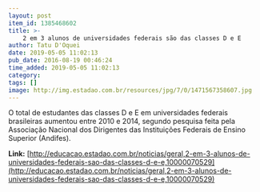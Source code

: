 ```yaml
---
layout: post
item_id: 1385468602
title: >-
    2 em 3 alunos de universidades federais são das classes D e E
author: Tatu D'Oquei
date: 2019-05-05 11:02:13
pub_date: 2016-08-19 00:46:24
time_added: 2019-05-05 11:02:13
category: 
tags: []
image: http://img.estadao.com.br/resources/jpg/7/0/1471567358607.jpg
---
```


O total de estudantes das classes D e E em universidades federais brasileiras aumentou entre 2010 e 2014, segundo pesquisa feita pela Associação Nacional dos Dirigentes das Instituições Federais de Ensino Superior (Andifes).

**Link:** [http://educacao.estadao.com.br/noticias/geral,2-em-3-alunos-de-universidades-federais-sao-das-classes-d-e-e,10000070529](http://educacao.estadao.com.br/noticias/geral,2-em-3-alunos-de-universidades-federais-sao-das-classes-d-e-e,10000070529)

